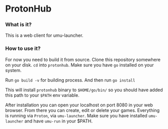 # ProtonHub

### What is it?

This is a web client for umu-launcher.

### How to use it?

For now you need to build it from source.
Clone this repository somewhere on your disk. `cd` into `protonhub`.
Make sure you have `go` installed on your system.

Run `go build -v` for building process. And then run `go install`

This will install `protonhub` binary to `$HOME/go/bin/` so you should have added this path to your `$PATH` env variable.

After installation you can open your localhost on port 8080 in your web browser.
From there you can create, edit or delete your games. Everything is running via `Proton`, via `umu-launcher`.
Make sure you have installed `umu-launcher` and have `umu-run` in your $PATH.
